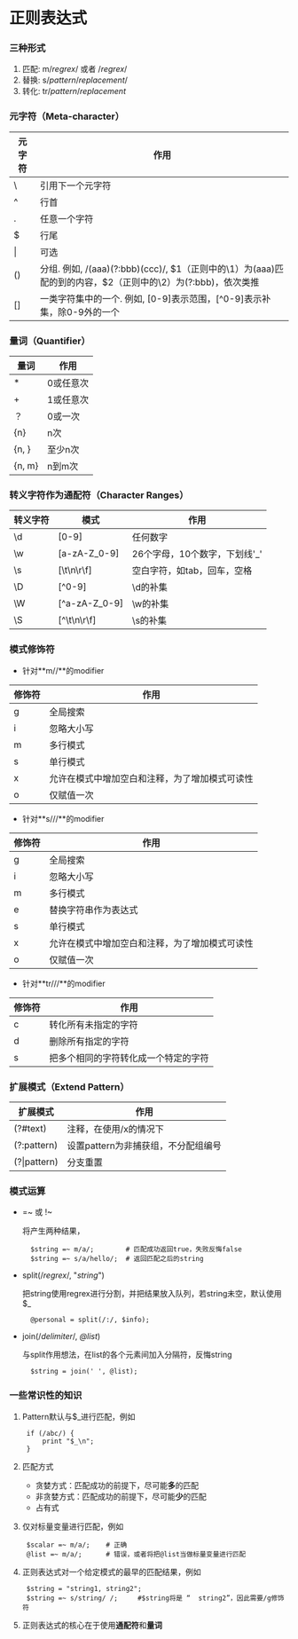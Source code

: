 # 正则表达式
### 三种形式
1. 匹配: m/*regrex*/ 或者 /*regrex*/
2. 替换: s/*pattern*/*replacement*/
3. 转化: tr/*pattern*/*replacement*

### 元字符（Meta-character）
元字符 | 作用
-------- | --------
\ | 引用下一个元字符
^ | 行首
. | 任意一个字符
$ | 行尾
\| | 可选
() | 分组. 例如, /(aaa)(?:bbb)(ccc)/, $1（正则中的\1）为(aaa)匹配的到的内容，$2（正则中的\2）为(?:bbb)，依次类推
[] | 一类字符集中的一个. 例如, [0-9]表示范围，[^0-9]表示补集，除0-9外的一个

### 量词（Quantifier）
量词 | 作用
---- | ----
* | 0或任意次
+ | 1或任意次
？ | 0或一次
{n} | n次
{n, } | 至少n次
{n, m} | n到m次

### 转义字符作为通配符（Character Ranges）
转义字符 | 模式 | 作用
---- | ---- | ----
\d | [0-9] | 任何数字
\w | [a-zA-Z_0-9] | 26个字母，10个数字，下划线'_'
\s | [\t\n\r\f] | 空白字符，如tab，回车，空格
\D | [^0-9] | \d的补集
\W | [^a-zA-Z_0-9] | \w的补集
\S | [^\t\n\r\f] | \s的补集

### 模式修饰符
* 针对**m//**的modifier  

修饰符 | 作用
---- | ----
g | 全局搜索
i | 忽略大小写
m | 多行模式
s | 单行模式
x | 允许在模式中增加空白和注释，为了增加模式可读性
o | 仅赋值一次

* 针对**s///**的modifier

修饰符 | 作用
---- | ----
g | 全局搜索
i | 忽略大小写
m | 多行模式
e | 替换字符串作为表达式
s | 单行模式
x | 允许在模式中增加空白和注释，为了增加模式可读性
o | 仅赋值一次

* 针对**tr///**的modifier

修饰符 | 作用
---- | ----
c | 转化所有未指定的字符
d | 删除所有指定的字符
s | 把多个相同的字符转化成一个特定的字符

### 扩展模式（Extend Pattern）
扩展模式 | 作用
---- | ----
(?#text) | 注释，在使用/x的情况下
(?:pattern) | 设置pattern为非捕获组，不分配组编号
(?\|pattern) | 分支重置

### 模式运算
* =~ 或 !~

  将产生两种结果，
		
		$string =~ m/a/;		# 匹配成功返回true，失败反悔false
		$string =~ s/a/hello/; 	# 返回匹配之后的string

* split(/*regrex*/, "*string*")  

  把string使用regrex进行分割，并把结果放入队列，若string未空，默认使用$_  
		
		@personal = split(/:/, $info);

* join(/*delimiter*/, *@list*)

  与split作用想法，在list的各个元素间加入分隔符，反悔string
  
		$string = join(' ', @list);


### 一些常识性的知识
1. Pattern默认与$_进行匹配，例如

		if (/abc/) {
			print "$_\n";
		}

2. 匹配方式

	* 贪婪方式：匹配成功的前提下，尽可能**多**的匹配
	* 非贪婪方式：匹配成功的前提下，尽可能**少**的匹配
	* 占有式

3. 仅对标量变量进行匹配，例如

		$scalar =~ m/a/;	# 正确
		@list =~ m/a/;		# 错误，或者将把@list当做标量变量进行匹配
	
4. 正则表达式对一个给定模式的最早的匹配结果，例如

		$string = "string1, string2";
		$string =~ s/string/ /;		#$string将是 “  string2”，因此需要/g修饰符
 
5. 正则表达式的核心在于使用**通配符**和**量词**
